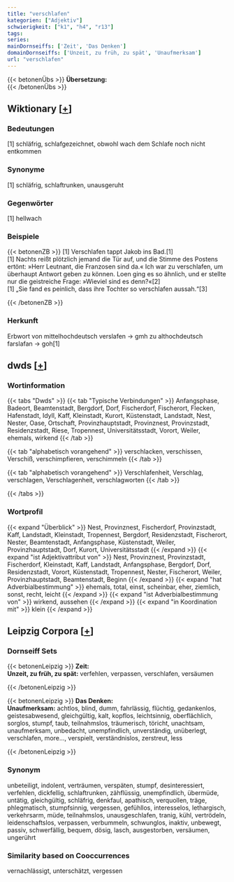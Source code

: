 ```yaml
---
title: "verschlafen"
kategorien: ["Adjektiv"]
schwierigkeit: ["k1", "h4", "r13"]
tags:
series:
mainDornseiffs: ['Zeit', 'Das Denken']
domainDornseiffs: ['Unzeit, zu früh, zu spät', 'Unaufmerksam']
url: "verschlafen"
---
```


{{< betonenÜbs >}}
**Übersetzung:**  
{{< /betonenÜbs >}}

## Wiktionary [[+](https://de.wiktionary.org/wiki/verschlafen)]

### Bedeutungen
[1] schläfrig, schlafgezeichnet, obwohl wach dem Schlafe noch nicht entkommen  

### Synonyme
[1] schläfrig, schlaftrunken, unausgeruht  

### Gegenwörter
[1] hellwach  

### Beispiele
{{< betonenZB >}}
[1] Verschlafen tappt Jakob ins Bad.[1]  
[1] Nachts reißt plötzlich jemand die Tür auf, und die Stimme des Postens ertönt: »Herr Leutnant, die Franzosen sind da.« Ich war zu verschlafen, um überhaupt Antwort geben zu können. Loen ging es so ähnlich, und er stellte nur die geistreiche Frage: »Wieviel sind es denn?«[2]  
[1] „Sie fand es peinlich, dass ihre Tochter so verschlafen aussah.“[3]  

{{< /betonenZB >}}
### Herkunft
Erbwort von mittelhochdeutsch verslafen → gmh zu althochdeutsch farslafan → goh[1]  



## dwds [[+](https://www.dwds.de/wb/verschlafen)]

### Wortinformation
{{< tabs "Dwds" >}}
{{< tab "Typische Verbindungen" >}}
Anfangsphase, Badeort, Beamtenstadt, Bergdorf, Dorf, Fischerdorf, Fischerort, Flecken, Hafenstadt, Idyll, Kaff, Kleinstadt, Kurort, Küstenstadt, Landstadt, Nest, Nester, Oase, Ortschaft, Provinzhauptstadt, Provinznest, Provinzstadt, Residenzstadt, Riese, Tropennest, Universitätsstadt, Vorort, Weiler, ehemals, wirkend
{{< /tab >}}

{{< tab "alphabetisch vorangehend" >}}
verschlacken, verschissen, Verschiß, verschimpfieren, verschimmeln
{{< /tab >}}

{{< tab "alphabetisch vorangehend" >}}
Verschlafenheit, Verschlag, verschlagen, Verschlagenheit, verschlagworten
{{< /tab >}}

{{< /tabs >}}

### Wortprofil
{{< expand "Überblick" >}} Nest, Provinznest, Fischerdorf, Provinzstadt, Kaff, Landstadt, Kleinstadt, Tropennest, Bergdorf, Residenzstadt, Fischerort, Nester, Beamtenstadt, Anfangsphase, Küstenstadt, Weiler, Provinzhauptstadt, Dorf, Kurort, Universitätsstadt {{< /expand >}}
{{< expand "ist Adjektivattribut von" >}} Nest, Provinznest, Provinzstadt, Fischerdorf, Kleinstadt, Kaff, Landstadt, Anfangsphase, Bergdorf, Dorf, Residenzstadt, Vorort, Küstenstadt, Tropennest, Nester, Fischerort, Weiler, Provinzhauptstadt, Beamtenstadt, Beginn {{< /expand >}}
{{< expand "hat Adverbialbestimmung" >}} ehemals, total, einst, scheinbar, eher, ziemlich, sonst, recht, leicht {{< /expand >}}
{{< expand "ist Adverbialbestimmung von" >}} wirkend, aussehen {{< /expand >}}
{{< expand "in Koordination mit" >}} klein {{< /expand >}}

## Leipzig Corpora [[+](https://corpora.uni-leipzig.de/en/res?word=verschlafen&corpusId=deu_newscrawl-public_2018)]

### Dornseiff Sets
{{< betonenLeipzig >}}
**Zeit:**  
**Unzeit, zu früh, zu spät:** verfehlen, verpassen, verschlafen, versäumen  

{{< /betonenLeipzig >}}


{{< betonenLeipzig >}}
**Das Denken:**  
**Unaufmerksam:** achtlos, blind, dumm, fahrlässig, flüchtig, gedankenlos, geistesabwesend, gleichgültig, kalt, kopflos, leichtsinnig, oberflächlich, sorglos, stumpf, taub, teilnahmslos, träumerisch, töricht, unachtsam, unaufmerksam, unbedacht, unempfindlich, unverständig, unüberlegt, verschlafen, more..., verspielt, verständnislos, zerstreut, less  

{{< /betonenLeipzig >}}

### Synonym
unbeteiligt, indolent, verträumen, verspäten, stumpf, desinteressiert, verfehlen, dickfellig, schlaftrunken, zähflüssig, unempfindlich, übermüde, untätig, gleichgültig, schläfrig, denkfaul, apathisch, verquollen, träge, phlegmatisch, stumpfsinnig, vergessen, gefühllos, interesselos, lethargisch, verkehrsarm, müde, teilnahmslos, unausgeschlafen, tranig, kühl, vertrödeln, leidenschaftslos, verpassen, verbummeln, schwunglos, inaktiv, unbewegt, passiv, schwerfällig, bequem, dösig, lasch, ausgestorben, versäumen, ungerührt


### Similarity based on Cooccurrences
vernachlässigt, unterschätzt, vergessen

